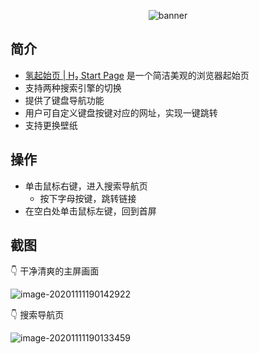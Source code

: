 <p align="center"><img src="https://imgsubmit.oss-cn-beijing.aliyuncs.com/img/banner-%282%29.png" alt="banner" style="max-width:100%;" align="center" /></p>

##  简介

-   [氢起始页 | H₂ Start Page](https://liubingxuan.xyz/nav-h2/dist/index.html) 是一个简洁美观的浏览器起始页
-   支持两种搜索引擎的切换
-   提供了键盘导航功能
-   用户可自定义键盘按键对应的网址，实现一键跳转
-   支持更换壁纸

## 操作

+   单击鼠标右键，进入搜索导航页
    +   按下字母按键，跳转链接
+   在空白处单击鼠标左键，回到首屏

## 截图

👇 干净清爽的主屏画面

![image-20201111190142922](http://imgsubmit.oss-cn-beijing.aliyuncs.com/img/image-20201111190142922.png)

👇 搜索导航页

![image-20201111190133459](http://imgsubmit.oss-cn-beijing.aliyuncs.com/img/image-20201111190133459.png)


